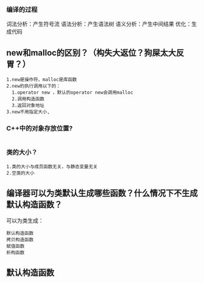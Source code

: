 ### 编译的过程
词法分析：产生符号流
语法分析：产生语法树
语义分析：产生中间结果
优化：生成代码

## new和malloc的区别？（构失大返位？狗屎太大反胃？）
```
1.new是操作符，malloc是库函数
2.new的执行调用以下的：
  1.operator new ，默认的operator new会调用malloc  
  2.调用构造函数
  3.返回对象地址
3.new不用指定大小,
```

### C++中的对象存放位置?
```

```

### 类的大小？
```
1.类的大小与成员函数无关，与静态变量无关
2.空类的大小
```

## 编译器可以为类默认生成哪些函数？什么情况下不生成默认构造函数？
可以为类生成：
```
默认构造函数
拷贝构造函数
赋值函数
析构函数
```
## 默认构造函数
